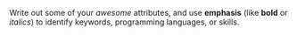Write out some of your *awesome* attributes, and use **emphasis** (like __bold__ or _italics_) to identify keywords, programming languages, or skills. 
